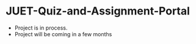 # JUET-Quiz-and-Assignment-Portal
* Project is in process.
* Project will be coming in a few months
